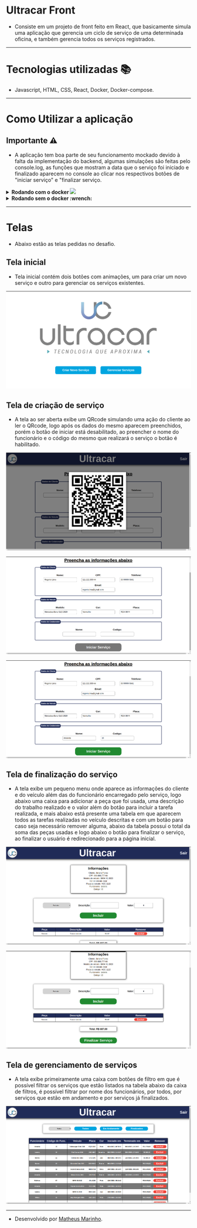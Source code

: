 # Ultracar Front

- Consiste em um projeto de front feito em React, que basicamente simula uma aplicação que gerencia um ciclo de serviço de uma determinada oficina, e também gerencia todos os serviços registrados.

---

# Tecnologias utilizadas :books:

- Javascript, HTML, CSS, React, Docker, Docker-compose.

---

# Como Utilizar a aplicação

## Importante :warning:

- A aplicação tem boa parte de seu funcionamento mockado devido à falta da implementação do backend, algumas simulações são feitas pelo console.log, as funções que mostram a data que o serviço foi iniciado e finalizado aparecem no console ao clicar nos respectivos botões de "iniciar serviço" e "finalizar serviço.

<details>
  <summary>
    <strong>
      Rodando com o docker <img src="https://cdn.jsdelivr.net/gh/devicons/devicon/icons/docker/docker-original.svg" width="30px" />
    </strong>
  </summary><br>

  - Comece clonando o repositório e acesse a pasta `/app`.
  - Ao acessar basta digitar no terminal o comando `docker-compose up -d` ou `docker-compose up` caso queira ver os logs.
  - Após isso é só acessar o endereço `http://localhost:3000/` e utilizar a aplicação.

</details>

<details>
  <summary><strong>Rodando sem o docker :wrench: </strong></summary><br>

  - Comece clonando o repositório e acesse a pasta `/app/frontend`.
  - Ao acessar digite o comando `npm install` no terminal e aguarda a instalação das dependências.
  - Após instaladas basta digitar o comando `npm start` no terminal e aguardar a aplicação iniciar.
  - Após iniciada é só acessar o endereço `http://localhost:3000/` e utilizar a aplicação.

</details>

---

# Telas

- Abaixo estão as telas pedidas no desafio.

## Tela inicial

- Tela inicial contém dois botões com animações, um para criar um novo serviço e outro para gerenciar os serviços existentes.

![Tela inicial](./images/telainicial.png)

## Tela de criação de serviço

- A tela ao ser aberta exibe um QRcode simulando uma ação do cliente ao ler o QRcode, logo após os dados do mesmo aparecem preenchidos, porém o botão de iniciar está desabilitado, ao preencher o nome do funcionário e o código do mesmo que realizará o serviço o botão é habilitado.

![Tela de criação de serviço QRcode](./images/qrcode.png)

![Tela de criação de serviço 1](./images/iniciarservico1.png)

![Tela de criação de serviço 2](./images/iniciarservico2.png)

## Tela de finalização do serviço

- A tela exibe um pequeno menu onde aparece as informações do cliente e do veículo além das do funcionário encarregado pelo serviço, logo abaixo uma caixa para adicionar a peça que foi usada, uma descrição do trabalho realizado e o valor além do botão para incluir a tarefa realizada, e mais abaixo está presente uma tabela em que aparecem todos as tarefas realizadas no veículo descritas e com um botão para caso seja necessário remover alguma, abaixo da tabela possui o total da soma das peças usadas e logo abaixo o botão para finalizar o serviço, ao finalizar o usuário é redirecionado para a página inicial.

![Tela de finalização de serviço 1](./images/finalizarservico1.png)

![Tela de finalização de serviço 2](./images/finalizarservico2.png)

## Tela de gerenciamento de serviços

- A tela exibe primeiramente uma caixa com botões de filtro em que é possível filtrar os serviços que estão listados na tabela abaixo da caixa de filtros, é possível filtrar por nome dos funcionários, por todos, por serviços que estão em andamento e por serviços já finalizados.

![Tela de gerenciamento de serviços](./images/gerenciarservicos.png)

---

- Desenvolvido por [Matheus Marinho](https://www.linkedin.com/in/matheus-marinhodsp/).